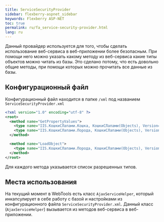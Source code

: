 ```yaml
---
title: ServiceSecurityProvider
sidebar: flexberry-aspnet_sidebar
keywords: Flexberry ASP-NET
toc: true
permalink: ru/fa_service-security-provider.html
lang: ru
---
```


Данный провайдер используется для того, чтобы сделать использование веб-сервиса в веб-приложении более безопасным. При помощи него можно указать какому методу из веб-сервиса какие типы объектов можно читать из базы. Это сделано потому, что есть довольно общие методы, при помощи которых можно прочитать все данные из базы.

## Конфигурационный файл

Конфигурационный файл находится в папке `/xml` под названием `ServiceSecurityProvider.xml`

```xml
<?xml version="1.0" encoding="utf-8" ?>
<root>
  <method name="GetPropertyValues">
    <type name="IIS.КошкиСЛапами.Кошка, КошкиСЛапами(Objects), Version=1.0.0.1, Culture=neutral, PublicKeyToken=null"/>
    <type name="IIS.КошкиСЛапами.Порода, КошкиСЛапами(Objects), Version=1.0.0.1, Culture=neutral, PublicKeyToken=null"/>
  </method>

  <method name="LoadObject">
    <type name="IIS.КошкиСЛапами.Порода, КошкиСЛапами(Objects), Version=1.0.0.1, Culture=neutral, PublicKeyToken=null"/>
  </method>
</root>
```

Для каждого метода указывается список разрешенных типов.

## Места использования

На текущий момент в WebTools есть класс `AjaxServiceHelper`, который инкапсулирует в себе работу с базой и настройками из конфигурационного файла `ServiceSecurityProvider.xml`. Данный класс (`AjaxServiceHelper`) вызывается из методов веб-сервиса в веб-приложении.
